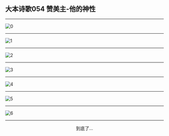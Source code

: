 
## 大本诗歌054 赞美主-他的神性
        
<div id="aplayer0"></div>

<div id="aplayer1"></div>

<div id="aplayer2"></div>

---

<img alt="0" data-original="https://cdn.jsdelivr.net/gh/k34869/shi/data/d0050/0">

---

<img alt="1" data-original="https://cdn.jsdelivr.net/gh/k34869/shi/data/d0050/1">

---

<img alt="2" data-original="https://cdn.jsdelivr.net/gh/k34869/shi/data/d0050/2">

---

<img alt="3" data-original="https://cdn.jsdelivr.net/gh/k34869/shi/data/d0050/3">

---

<img alt="4" data-original="https://cdn.jsdelivr.net/gh/k34869/shi/data/d0050/4">

---

<img alt="5" data-original="https://cdn.jsdelivr.net/gh/k34869/shi/data/d0050/5">

---

<img alt="6" data-original="https://cdn.jsdelivr.net/gh/k34869/shi/data/d0050/6">

---

<p style="text-align: center">到底了...</p>

<script src="/js/dist-view.js"></script>

<script>
MAIN.id = 'd0050';
        
const ap0 = new APlayer({
    container: document.getElementById('aplayer0'),
    volume: 1,
    loop: 'none',
    preload: 'none',
    audio: [{
        name: 'D54.mp3',
        artist: '大本诗歌',
        url: 'https://res.wx.qq.com/voice/getvoice?mediaid=MzI0NTk3MDM5M18yMjQ3NTE2MzM3',
        cover: '/favicon'
    }]
});
const ap1 = new APlayer({
    container: document.getElementById('aplayer1'),
    volume: 1,
    loop: 'none',
    preload: 'none',
    audio: [{
        name: 'D54第一节领唱.mp3',
        artist: '大本诗歌',
        url: 'https://res.wx.qq.com/voice/getvoice?mediaid=MzI0NTk3MDM5M18yMjQ3NTE2MzM4',
        cover: '/favicon'
    }]
});
const ap2 = new APlayer({
    container: document.getElementById('aplayer2'),
    volume: 1,
    loop: 'none',
    preload: 'none',
    audio: [{
        name: 'D54教唱版.mp3',
        artist: '大本诗歌',
        url: 'https://res.wx.qq.com/voice/getvoice?mediaid=MzI0NTk3MDM5M18yMjQ3NTE2MzM5',
        cover: '/favicon'
    }]
});
</script>
